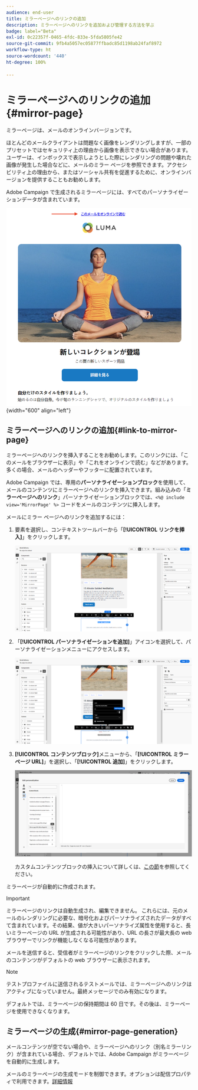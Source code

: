 ```yaml
---
audience: end-user
title: ミラーページへのリンクの追加
description: ミラーページへのリンクを追加および管理する方法を学ぶ
badge: label="Beta"
exl-id: 0c22357f-0465-4fdc-833e-5fda5805fe42
source-git-commit: 9fb4a5057ec05877ffbadc85d1198ab24faf8972
workflow-type: ht
source-wordcount: '440'
ht-degree: 100%

---
```


# ミラーページへのリンクの追加{#mirror-page}

ミラーページは、メールのオンラインバージョンです。

ほとんどのメールクライアントは問題なく画像をレンダリングしますが、一部のプリセットではセキュリティ上の理由から画像を表示できない場合があります。ユーザーは、インボックスで表示しようとした際にレンダリングの問題や壊れた画像が発生した場合などに、メールのミラー ページを参照できます。アクセシビリティ上の理由から、またはソーシャル共有を促進するために、オンラインバージョンを提供することもお勧めします。

Adobe Campaign で生成されるミラーページには、すべてのパーソナライゼーションデータが含まれています。

![ミラーリンクのサンプル](assets/mirror-page-link.png){width="600" align="left"}

## ミラーページへのリンクの追加{#link-to-mirror-page}

ミラーページへのリンクを挿入することをお勧めします。このリンクには、「このメールをブラウザーに表示」や「これをオンラインで読む」などがあります。多くの場合、メールのヘッダーやフッターに配置されています。

Adobe Campaign では、専用の&#x200B;**パーソナライゼーションブロック**&#x200B;を使用して、メールのコンテンツにミラーページへのリンクを挿入できます。組み込みの「**ミラーページへのリンク**」パーソナライゼーションブロックでは、`<%@ include view='MirrorPage' %>` コードをメールのコンテンツに挿入します。

メールにミラー ページへのリンクを追加するには：

1. 要素を選択し、コンテキストツールバーから「**[!UICONTROL リンクを挿入]**」をクリックします。

   ![](assets/message-tracking-mirror-page.png)

1. 「**[!UICONTROL パーソナライゼーションを追加]**」アイコンを選択して、パーソナライゼーションメニューにアクセスします。

   ![](assets/message-tracking-mirror-page_2.png)

1. **[!UICONTROL コンテンツブロック]**&#x200B;メニューから、「**[!UICONTROL ミラーページ URL]**」を選択し、「**[!UICONTROL 追加]**」をクリックします。

   ![](assets/message-tracking-mirror-page_3.png)

   カスタムコンテンツブロックの挿入について詳しくは、[この節](../personalization/personalize.md#personalize-emails)を参照してください。

ミラーページが自動的に作成されます。

>[!IMPORTANT]
>
>ミラーページのリンクは自動生成され、編集できません。 これらには、元のメールのレンダリングに必要な、暗号化およびパーソナライズされたデータがすべて含まれています。その結果、値が大きいパーソナライズ属性を使用すると、長いミラーページの URL が生成される可能性があり、URL の長さが最大長の web ブラウザーでリンクが機能しなくなる可能性があります。

メールを送信すると、受信者がミラーページのリンクをクリックした際、メールのコンテンツがデフォルトの web ブラウザーに表示されます。

>[!NOTE]
>
>テストプロファイルに送信されるテストメールでは、ミラーページへのリンクはアクティブになっていません。最終メッセージでのみ有効になります。

デフォルトでは、ミラーページの保持期間は 60 日です。その後は、ミラーページを使用できなくなります。


## ミラーページの生成{#mirror-page-generation}

メールコンテンツが空でない場合や、ミラーページへのリンク（別名ミラーリンク）が含まれている場合、デフォルトでは、Adobe Campaign がミラーページを自動的に生成します。

メールのミラーページの生成モードを制御できます。オプションは配信プロパティで利用できます。[詳細情報](../advanced-settings/delivery-settings.md#mirror)
